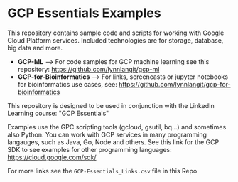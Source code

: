 # GCP Essentials Examples

This repository contains sample code and scripts for working with Google Cloud Platform services. Included technologies are for storage, database, big data and more.  

 - **GCP-ML** --> For code samples for GCP machine learning see this repository: https://github.com/lynnlangit/gcp-ml
- **GCP-for-Bioinformatics** --> For links, screencasts or jupyter notebooks for bioinformatics use cases, see: https://github.com/lynnlangit/gcp-for-bioinformatics

This repository is designed to be used in conjunction with the LinkedIn Learning course: "GCP Essentials"

Examples use the GPC scripting tools (gcloud, gsutil, bq...) and sometimes also Python.  You can work with GCP services in many programming langauges, such as Java, Go, Node and others. See this link for the GCP SDK to see examples for other programming languages: https://cloud.google.com/sdk/  

For more links see the `GCP-Essentials_Links.csv` file in this Repo
